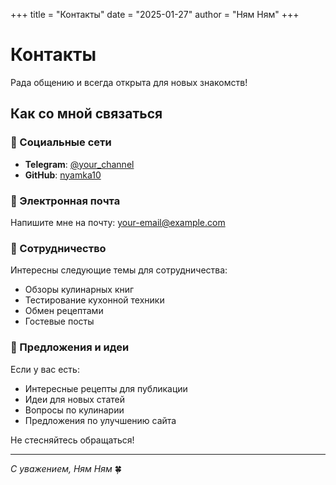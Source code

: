 +++
title = "Контакты"
date = "2025-01-27"
author = "Ням Ням"
+++

# Контакты

Рада общению и всегда открыта для новых знакомств!

## Как со мной связаться

### 📱 Социальные сети
- **Telegram**: [@your_channel](https://t.me/your_channel)
- **GitHub**: [nyamka10](https://github.com/nyamka10)

### 💌 Электронная почта
Напишите мне на почту: your-email@example.com

### 🤝 Сотрудничество

Интересны следующие темы для сотрудничества:
- Обзоры кулинарных книг
- Тестирование кухонной техники
- Обмен рецептами
- Гостевые посты

### 📝 Предложения и идеи

Если у вас есть:
- Интересные рецепты для публикации
- Идеи для новых статей
- Вопросы по кулинарии
- Предложения по улучшению сайта

Не стесняйтесь обращаться!

---

*С уважением, Ням Ням* 🍀 